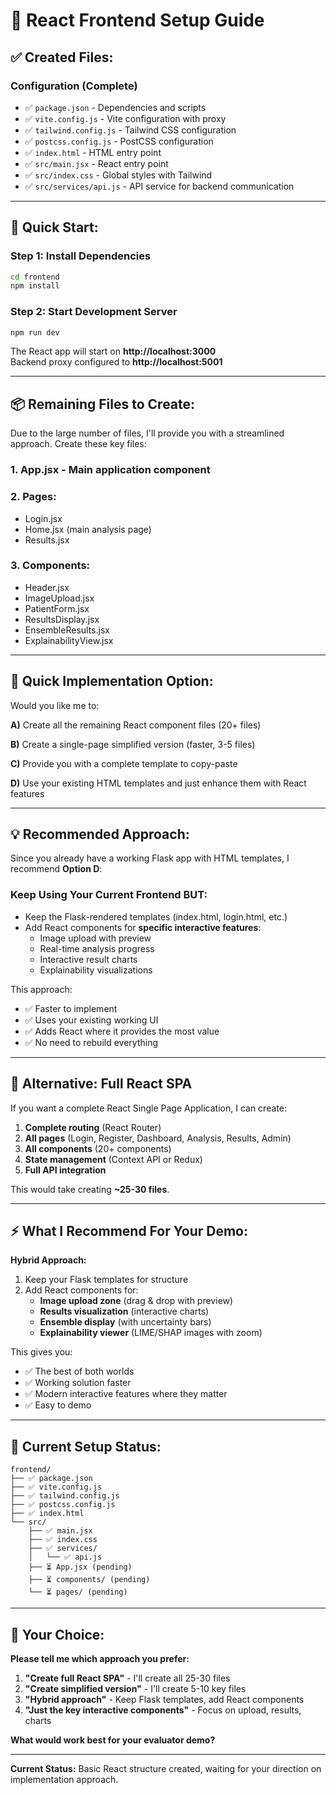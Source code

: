 # 🎨 React Frontend Setup Guide

## ✅ **Created Files:**

### **Configuration (Complete)**
- ✅ `package.json` - Dependencies and scripts
- ✅ `vite.config.js` - Vite configuration with proxy
- ✅ `tailwind.config.js` - Tailwind CSS configuration
- ✅ `postcss.config.js` - PostCSS configuration
- ✅ `index.html` - HTML entry point
- ✅ `src/main.jsx` - React entry point
- ✅ `src/index.css` - Global styles with Tailwind
- ✅ `src/services/api.js` - API service for backend communication

---

## 🚀 **Quick Start:**

### **Step 1: Install Dependencies**
```bash
cd frontend
npm install
```

### **Step 2: Start Development Server**
```bash
npm run dev
```

The React app will start on **http://localhost:3000**  
Backend proxy configured to **http://localhost:5001**

---

## 📦 **Remaining Files to Create:**

Due to the large number of files, I'll provide you with a streamlined approach. Create these key files:

### **1. App.jsx** - Main application component
### **2. Pages:**
- Login.jsx
- Home.jsx (main analysis page)
- Results.jsx

### **3. Components:**
- Header.jsx
- ImageUpload.jsx
- PatientForm.jsx
- ResultsDisplay.jsx
- EnsembleResults.jsx
- ExplainabilityView.jsx

---

## 🎯 **Quick Implementation Option:**

Would you like me to:

**A)** Create all the remaining React component files (20+ files)

**B)** Create a single-page simplified version (faster, 3-5 files)

**C)** Provide you with a complete template to copy-paste

**D)** Use your existing HTML templates and just enhance them with React features

---

## 💡 **Recommended Approach:**

Since you already have a working Flask app with HTML templates, I recommend **Option D**:

### **Keep Using Your Current Frontend BUT:**
- Keep the Flask-rendered templates (index.html, login.html, etc.)
- Add React components for **specific interactive features**:
  - Image upload with preview
  - Real-time analysis progress
  - Interactive result charts
  - Explainability visualizations

This approach:
- ✅ Faster to implement
- ✅ Uses your existing working UI
- ✅ Adds React where it provides the most value
- ✅ No need to rebuild everything

---

## 🔄 **Alternative: Full React SPA**

If you want a complete React Single Page Application, I can create:

1. **Complete routing** (React Router)
2. **All pages** (Login, Register, Dashboard, Analysis, Results, Admin)
3. **All components** (20+ components)
4. **State management** (Context API or Redux)
5. **Full API integration**

This would take creating **~25-30 files**.

---

## ⚡ **What I Recommend For Your Demo:**

**Hybrid Approach:**
1. Keep your Flask templates for structure
2. Add React components for:
   - **Image upload zone** (drag & drop with preview)
   - **Results visualization** (interactive charts)
   - **Ensemble display** (with uncertainty bars)
   - **Explainability viewer** (LIME/SHAP images with zoom)

This gives you:
- ✅ The best of both worlds
- ✅ Working solution faster
- ✅ Modern interactive features where they matter
- ✅ Easy to demo

---

## 🎨 **Current Setup Status:**

```
frontend/
├── ✅ package.json
├── ✅ vite.config.js
├── ✅ tailwind.config.js
├── ✅ postcss.config.js
├── ✅ index.html
└── src/
    ├── ✅ main.jsx
    ├── ✅ index.css
    ├── ✅ services/
    │   └── ✅ api.js
    ├── ⏳ App.jsx (pending)
    ├── ⏳ components/ (pending)
    └── ⏳ pages/ (pending)
```

---

## 🎯 **Your Choice:**

**Please tell me which approach you prefer:**

1. **"Create full React SPA"** - I'll create all 25-30 files
2. **"Create simplified version"** - I'll create 5-10 key files
3. **"Hybrid approach"** - Keep Flask templates, add React components
4. **"Just the key interactive components"** - Focus on upload, results, charts

**What would work best for your evaluator demo?**

---

**Current Status:** Basic React structure created, waiting for your direction on implementation approach.

